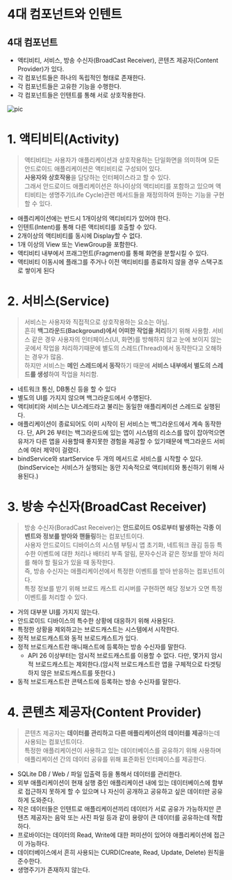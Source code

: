 4대 컴포넌트와 인텐트
====================

## 4대 컴포넌트
- 액티비티, 서비스, 방송 수신자(BroadCast Receiver), 콘텐츠 제공자(Content Provider)가 있다.
- 각 컴포넌트들은 하나의 독립적인 형태로 존재한다.
- 각 컴포넌트들은 고유한 기능을 수행한다.
- 각 컴포넌트들은 인텐트를 통해 서로 상호작용한다.

![pic](https://velog.velcdn.com/images%2Fjojo_devstory%2Fpost%2F9138556b-4a4c-4c48-a6dc-c9abc34e9b46%2F%EC%8A%A4%ED%81%AC%EB%A6%B0%EC%83%B7%202020-03-06%20%EC%98%A4%EC%A0%84%2011.51.43.png "컴포넌트 & 인텐트")



# 1. 액티비티(Activity)
>액티비티는 사용자가 애플리케이션과 상호작용하는 단일화면을 의미하며 모든 안드로이드 애플리케이션은 액티비티로 구성되어 있다.    
**사용자와 상호작용**을 담당하는 인터페이스라고 할 수 있다.   
그래서 안드로이드 애플리케이션은 하나이상의 액티비티를 포함하고 있으며 액티비티는 생명주기(Life Cycle)관련 메서드들을 재정의하여 원하는 기능을 구현할 수 있다.   

- 애플리케이션에는 반드시 1개이상의 액티비티가 있어야 한다.
- 인텐트(Intent)를 통해 다른 액티비티를 호출할 수 있다.
- 2개이상의 액티비티를 동시에 Display할 수 없다.
- 1개 이상의 View 또는 ViewGroup을 포함한다.
- 액티비티 내부에서 프래그먼트(Fragment)를 통해 화면을 분할시킬 수 있다.
- 액티비티 이동시에 플래그를 주거나 이전 액티비티를 종료하지 않을 경우 스택구조로 쌓이게 된다

# 2. 서비스(Service)
>서비스는 사용자와 직접적으로 상호작용하는 요소는 아님.   
>흔히 **백그라운드(Background)에서 어떠한 작업을 처리**하기 위해 사용함.
>서비스 같은 경우 사용자의 인터페이스(UI, 화면)를 방해하지 않고 눈에 보이지 않는 곳에서 작업을 처리하기때문에 별도의 스레드(Thread)에서 동작한다고 오해하는 경우가 많음.   
>하지만 서비스는 **메인 스레드에서 동작**하기 때문에 **서비스 내부에서 별도의 스레드를 생성**하여 작업을 처리함.   

- 네트워크 통신, DB통신 등을 할 수 있다
- 별도의 UI를 가지지 않으며 백그라운드에서 수행된다.
- 액티비티와 서비스는 UI스레드라고 불리는 동일한 애플리케이션 스레드로 실행된다.
- 애플리케이션이 종료되어도 이미 시작이 된 서비스는 백그라운드에서 계속 동작한다. 단, API 26 부터는 백그라운드에 있는 앱이 시스템의 리소스를 많이 잡아먹으면 유저가 다른 앱을 사용할때 좋지못한 경험을 제공할 수 있기때문에 백그라운드 서비스에 여러 제약이 걸렸다.
- bindService와 startService 두 개의 메서드로 서비스를 시작할 수 있다.(bindService는 서비스가 실행되는 동안 지속적으로 액티비티와 통신하기 위해 사용된다.)

# 3. 방송 수신자(BroadCast Receiver)
>방송 수신자(BoradCast Receiver)는 **안드로이드 OS로부터 발생하는 각종 이벤트와 정보를 받아와 핸들링**하는 컴포넌트이다.   
사용자 안드로이드 디바이스의 시스템 부팅시 앱 초기화, 네트워크 끊김 등등 특수한 이벤트에 대한 처리나 배터리 부족 알림, 문자수신과 같은 정보를 받아 처리를 해야 할 필요가 있을 때 동작한다.   
즉, 방송 수신자는 애플리케이션에서 특정한 이벤트를 받아 반응하는 컴포넌트이다.   
특정 정보를 받기 위해 브로드 캐스트 리시버를 구현하면 해당 정보가 오면 특정 이벤트를 처리할 수 있다.

- 거의 대부분 UI를 가지지 않는다.
- 안드로이드 디바이스의 특수한 상황에 대응하기 위해 사용된다.
- 특정한 상황을 제외하고는 브로드캐스트는 시스템에서 시작한다.
- 정적 브로드캐스트와 동적 브로드캐스트가 있다.
- 정적 브로드캐스트란 매니패스트에 등록하는 방송 수신자를 말한다.
    - API 26 이상부터는 암시적 브로드캐스트를 이용할 수 없다. 다만, 몇가지 암시적 브로드캐스트는 제외한다.(암시적 브로드캐스트란 앱을 구체적으로 타겟팅하지 않은 브로드캐스트를 뜻한다.)
- 동적 브로드캐스트란 콘텍스트에 등록하는 방송 수신자를 말한다.

# 4. 콘텐츠 제공자(Content Provider)
>콘텐츠 제공자는 **데이터를 관리하고 다른 애플리케이션의 데이터를 제공**하는데 사용되는 컴포넌트이다.   
>특정한 애플리케이션이 사용하고 있는 데이터베이스를 공유하기 위해 사용하며 애플리케이션 간의 데이터 공유를 위해 표준화된 인터페이스를 제공한다.

- SQLite DB / Web / 파일 입출력 등을 통해서 데이터를 관리한다.
- 외부 애플리케이션이 현재 실행 중인 애플리케이션 내에 있는 데이터베이스에 함부로 접근하지 못하게 할 수 있으며 나 자신이 공개하고 공유하고 싶은 데이터만 공유하게 도와준다.
- 작은 데이터들은 인텐트로 애플리케이션끼리 데이터가 서로 공유가 가능하지만 콘텐츠 제공자는 음악 또는 사진 파일 등과 같이 용량이 큰 데이터를 공유하는데 적합하다.
- 프로바이더는 데이터의 Read, Write에 대한 퍼미션이 있어야 애플리케이션에 접근이 가능하다.
- 데이터베이스에서 흔히 사용되는 CURD(Create, Read, Update, Delete) 원칙을 준수한다.
- 생명주기가 존재하지 않는다.